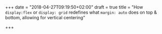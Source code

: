+++
date = "2018-04-27T09:19:50+02:00"
draft = true
title = "How `display:flex` or `display: grid` redefines what `margin: auto` does on top & bottom, allowing for vertical centering"

+++

